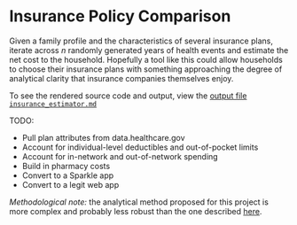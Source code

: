 # Insurance Policy Comparison

Given a family profile and the characteristics of several insurance plans, iterate across _n_ randomly generated years of health events and estimate the net cost to the household. Hopefully a tool like this could allow households to choose their insurance plans with something approaching the degree of analytical clarity that insurance companies themselves enjoy. 

To see the rendered source code and output, view the [output file `insurance_estimator.md`](https://github.com/mwfrost/insurance_estimator/blob/master/insurance_estimator.md)

TODO: 
- Pull plan attributes from data.healthcare.gov
- Account for individual-level deductibles and out-of-pocket limits
- Account for in-network and out-of-network spending
- Build in pharmacy costs
- Convert to a Sparkle app
- Convert to a legit web app

*Methodological note:* the analytical method proposed for this project is more complex and probably less robust than the one described [here](http://www.youtube.com/watch?v=ujPqaE6cVjQ).



